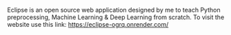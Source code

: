 Eclipse is an open source web application designed by me to teach Python preprocessing, Machine Learning & Deep Learning from scratch.
To visit the website use this link: https://eclipse-ogrq.onrender.com/
